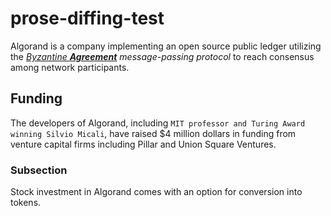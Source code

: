 # prose-diffing-test

Algorand is a company implementing an open source public ledger utilizing the *[Byzantine **Agreement**](www.example.com) message-passing protocol* to reach consensus among network participants.

## Funding
The developers of Algorand, including `MIT professor and Turing Award winning Silvio Micali`, have raised $4 million dollars in funding from venture capital firms including Pillar and Union Square Ventures.

### Subsection
Stock investment in Algorand comes with an option for conversion into tokens.
